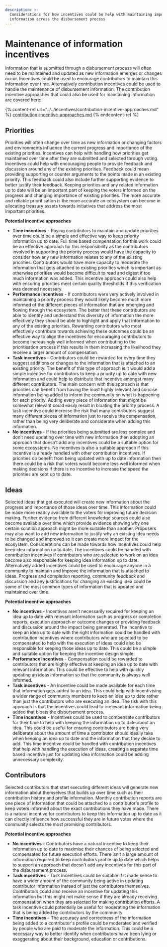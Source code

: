 ```yaml
---
description: >-
  Considerations for how incentives could be help with maintaining important
  information across the disbursement process
---
```


# Maintenance of information incentives

Information that is submitted through a disbursement process will often need to be maintained and updated as new information emerges or changes occur. Incentives could be used to encourage contributors to maintain this information over time. Alternatively contribution incentives could be used to handle the maintenance of disbursement information. The contribution incentive approaches that could also be used for maintaining information are covered here:

{% content-ref url="../../incentives/contribution-incentive-approaches.md" %}
[contribution-incentive-approaches.md](../../incentives/contribution-incentive-approaches.md)
{% endcontent-ref %}



## Priorities

Priorities will often change over time as new information or changing factors and environments influence the current progress and importance of the existing priorities. Incentives can help with handling how priorities get maintained over time after they are submitted and selected through voting. Incentives could help with encouraging people to provide feedback and discussion around any of the existing priorities. Feedback could mean providing supporting or counter arguments to the points made in an existing priority. This feedback could also include further supporting evidence to better justify their feedback. Keeping priorities and any related information up to date will be an important part of keeping the voters informed on the progress and changing importance of existing priorities. The more accurate and reliable prioritisation is the more accurate an ecosystem can become in allocating treasury assets towards initiatives that address the most important priorities.



**Potential incentive approaches**

* **Time incentives** - Paying contributors to maintain and update priorities over time could be a simple and effective way to keep priority information up to date. Full time based compensation for this work could be an effective approach for this responsibility as the contributors involved in supporting the priority process would have the capacity to consider how any new information relates to any of the existing priorities. Contributors would have more capacity to moderate the information that gets attached to existing priorities which is important as otherwise priorities would become difficult to read and digest if too much information was added. This incentive approach could also help with ensuring priorities meet certain quality thresholds if this verification was deemed necessary.
* **Performance incentives** - If contributors were very actively involved in maintaining a priority process they would likely become much more informed of the different pieces of information that are emerging and flowing through the ecosystem. The better that these contributors are able to identify and understand this diversity of information the more effectively they should be able to highlight and apply that information to any of the existing priorities. Rewarding contributors who most effectively contribute towards achieving these outcomes could be an effective way to align the incentives for encouraging contributors to become increasingly well informed when contributing to the prioritisation process if this results in them increasing the likelihood they receive a larger amount of compensation.
* **Task incentives** - Contributors could be rewarded for every time they suggest additions or changes to the information that is attached to an existing priority. The benefit of this type of approach is it would add a simple incentive for contributors to keep a priority up to date with new information and could help to distribute that incentive amongst many different contributors. The main concern with this approach is that priorities can benefit from having the most highly relevant and concise information being added to inform the community on what is happening for each priority. Adding every piece of information that might be somewhat relevant could easily result in bloating the priority process. A task incentive could increase the risk that many contributors suggest many different pieces of information just to receive the compensation, rather than being very deliberate and considerate when adding this information.
* **No incentives** - If the priorities being submitted are less complex and don’t need updating over time with new information then adopting an approach that doesn’t add any incentives could be a suitable option for some ecosystems. No incentives is also a suitable approach if this incentive is already handled with other contribution incentives. If priorities do benefit from being updated with up to date information then there could be a risk that voters would become less well informed when making decisions if there is no incentive to increase the speed the priorities are kept up to date.



## Ideas

Selected ideas that get executed will create new information about the progress and importance of those ideas over time. This information could be made more readily available to the voters for improving future decision making. Further evidence from different knowledge sources could also become available over time which provide evidence showing why one certain solution approach might be more suitable than another. Proposers may also want to add new information to justify why an existing idea needs to be changed and improved so it can create more impact for the ecosystem. Considerations can be made towards how incentives could help keep idea information up to date. The incentives could be handled with contribution incentives if contributors who are selected to work on an idea become also responsible for keeping idea information up to date. Alternatively added incentives could be used to encourage anyone in a community to maintain and improve the information that is attached to ideas. Progress and completion reporting, community feedback and discussion and any justifications for changing an existing idea could be some of the most common types of information that is updated and maintained over time.



**Potential incentive approaches**

* **No incentives** - Incentives aren’t necessarily required for keeping an idea up to date with relevant information such as progress or completion reports, execution approach or outcome changes or providing feedback and discussion around the impact being generated. The incentive to keep an idea up to date with the right information could be handled with contribution incentives where contributors who are selected to be compensated to help with the execution of ideas could also be responsible for keeping those ideas up to date. This could be a simple and suitable option for keeping the incentive design simple.
* **Performance incentives** - Compensation could be rewarded to contributors that are highly effective at keeping an idea up to date with relevant information. This could be effective to help with quickly updating an ideas information so that the community is always well informed.
* **Task incentives** - An incentive could be made available for each time that information gets added to an idea. This could help with incentivising a wider range of community members to keep an idea up to date rather than just the contributors who are executing an idea. The risk with this approach is that the incentives could lead to irrelevant information being added that bloats the disbursement process.
* **Time incentives** - Incentives could be used to compensate contributors for their time to help with keeping the information up to date about an idea. This could be useful for ensuring contributors are being very deliberate about the amount of time a contributor should ideally take when keeping an idea up to date and the information that they decide to add. This time incentive could be handled with contribution incentives that help with handling the execution of ideas, creating a separate time based incentive just for updating idea information could be adding unnecessary complexity.



## Contributors

Selected contributors that start executing different ideas will generate new information about themselves that builds up over time such as their contribution history and profile information. Monthly contribution reports are one piece of information that could be attached to a contributor's profile to keep voters informed about the exact contributions they have made. There is a natural incentive for contributors to keep this information up to date as it can directly influence how successful they are in future votes where the community selects the most promising contributors.



**Potential incentive approaches**

* **No incentives** - Contributors have a natural incentive to keep their information up to date to maximise their chances of being selected and compensated for future execution efforts. There isn’t a large amount of information required to keep contributors profile up to date which helps to support an approach that doesn’t add any incentives for this part of the disbursement process.
* **Task incentives** - Task incentives could be suitable if it made sense to have a wider amount of the community being active in updating contributor information instead of just the contributors themselves. Contributors could also receive an incentive for updating this information but this might not make sense if they are already receiving compensation when they are selected for making contribution efforts. A task incentive could potentially be useful for moderating the information that is being added by contributors by the community.
* **Time incentives** - The accuracy and correctness of the information being added to a contributor's profile could be moderated and verified by people who are paid to moderate the information. This could be a necessary way to better identify when contributors have been lying or exaggerating about their background, education or contributions.
